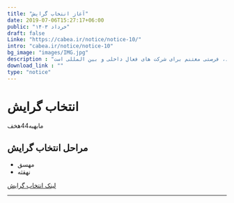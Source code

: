 ```yaml
---
title: "آغاز انتخاب گرایش"
date: 2019-07-06T15:27:17+06:00
public: "خرداد ۱۴۰۳"
draft: false
Linke: "https://cabea.ir/notice/notice-10/"
intro: "cabea.ir/notice/notice-10"
bg_image: "images/IMG.jpg"
description : "نمایشگاه ایران هلث به عنوان بزرگترین و مهمترین رویداد در حوزه تجهیزات و خدمات پزشکی، دندانپزشکی، آزمایشگاهی، دارویی در منطقه که سالانه تعداد زیادی از شرکت های توانمند در آن حضور دارند، فرصتی مغتنم برای شرکت های فعال داخلی و بین المللی است. "
download_link : ""
type: "notice"
---
```


# انتخاب گرایش
مابهبه44هخف
## مراحل انتخاب گرایش

- مهسق
- نهقثه


[لینک انتخاب گرایش](https://neohugo.github.io/installation/) 

----------------
